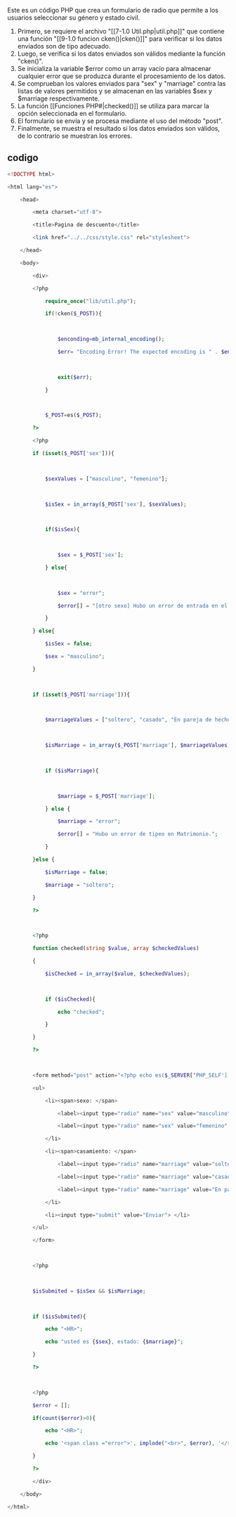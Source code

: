 Este es un código PHP que crea un formulario de radio que permite a los usuarios seleccionar su género y estado civil.

1.  Primero, se requiere el archivo "[[7-1.0 Util.php|util.php]]" que contiene una función "[[9-1.0 funcion cken()|cken()]]" para verificar si los datos enviados son de tipo adecuado.
2.  Luego, se verifica si los datos enviados son válidos mediante la función "cken()".
3.  Se inicializa la variable $error como un array vacío para almacenar cualquier error que se produzca durante el procesamiento de los datos.
4.  Se comprueban los valores enviados para "sex" y "marriage" contra las listas de valores permitidos y se almacenan en las variables $sex y $marriage respectivamente.
5.  La función [[Funciones PHP#|checked()]] se utiliza para marcar la opción seleccionada en el formulario.
6.  El formulario se envía y se procesa mediante el uso del método "post".
7.  Finalmente, se muestra el resultado si los datos enviados son válidos, de lo contrario se muestran los errores.
## codigo
```php
<!DOCTYPE html>

<html lang="es">

    <head>

        <meta charset="utf-8">

        <title>Pagina de descuento</title>

        <link href="../../css/style.css" rel="stylesheet">        

    </head>

    <body>

        <div>

        <?php

            require_once("lib/util.php");

            if(!cken($_POST)){

  

                $enconding=mb_internal_encoding();

                $err= "Encoding Error! The expected encoding is " . $enconding;

  

                exit($err);

            }

  

            $_POST=es($_POST);

        ?>

        <?php

        if (isset($_POST['sex'])){

  

            $sexValues = ["masculino", "femenino"];

  

            $isSex = in_array($_POST['sex'], $sexValues);

  

            if($isSex){

  

                $sex = $_POST['sex'];

            } else{

  

                $sex = "error";

                $error[] = "[otro sexo] Hubo un error de entrada en el género. ";

            }            

        } else{

            $isSex = false;

            $sex = "masculino";

        }

  

        if (isset($_POST['marriage'])){

  

            $marriageValues = ["soltero", "casado", "En pareja de hecho"];

  

            $isMarriage = in_array($_POST['marriage'], $marriageValues);

  

            if ($isMarriage){

  

                $marriage = $_POST['marriage'];

            } else {

                $marriage = "error";

                $error[] = "Hubo un error de tipeo en Matrimonio.";

            }

        }else {

            $isMarriage = false;

            $marriage = "soltero";

        }

        ?>

  

        <?php

        function checked(string $value, array $checkedValues)

        {

            $isChecked = in_array($value, $checkedValues);

  

            if ($isChecked){

                echo "checked";

            }

        }

        ?>

  

        <form method="post" action="<?php echo es($_SERVER['PHP_SELF']); ?>">

        <ul>

            <li><span>sexo: </span>

                <label><input type="radio" name="sex" value="masculino" <?php checked("masculino", [$sex]); ?>masculino> </label>

                <label><input type="radio" name="sex" value="femenino" <?php checked("femenino", [$sex]); ?>femenino> </label>

            </li>

            <li><span>casamiento: </span>

                <label><input type="radio" name="marriage" value="soltero" <?php checked("soltero", [$marriage]); ?>soltero> </label>

                <label><input type="radio" name="marriage" value="casado" <?php checked("casado", [$marriage]); ?>casado> </label>

                <label><input type="radio" name="marriage" value="En pareja de hecho" <?php checked("En pareja de hecho", [$marriage]); ?>En pareja de hecho> </label>

            </li>

            <li><input type="submit" value="Enviar"> </li>

        </ul>

        </form>

  

        <?php

  

        $isSubmited = $isSex && $isMarriage;

  

        if ($isSubmited){

            echo "<HR>";

            echo "usted es {$sex}, estado: {$marriage}";

        }

        ?>

  

        <?php

        $error = [];

        if(count($error)>0){

            echo "<HR>";

            echo '<span class ="error">', implode("<br>", $error), '</span>';

        }

        ?>

        </div>

    </body>

</html>
```

